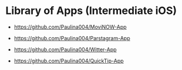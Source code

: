 # Library of Apps (Intermediate iOS)

* https://github.com/Paulina004/MoviNOW-App

* https://github.com/Paulina004/Parstagram-App

* https://github.com/Paulina004/Witter-App 

* https://github.com/Paulina004/QuickTip-App

